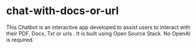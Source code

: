 # chat-with-docs-or-url
This Chatbot is an interactive app developed to assist users to interact with their PDF, Docx, Txt or urls . It is built using Open Source Stack. No OpenAI is required.

